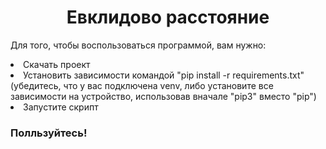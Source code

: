 <h1 align="center">Евклидово расстояние</h1>
<p>Для того, чтобы воспользоваться программой, вам нужно:</p>
<li>Скачать проект</li>
<li>Установить зависимости командой "pip install -r requirements.txt" (убедитесь, что у вас подключена venv, либо установите все зависимости на устройство, использовав вначале "pip3" вместо "pip")</li>
<li>Запустите скрипт</li>
<h3>Полльзуйтесь!</h3>
